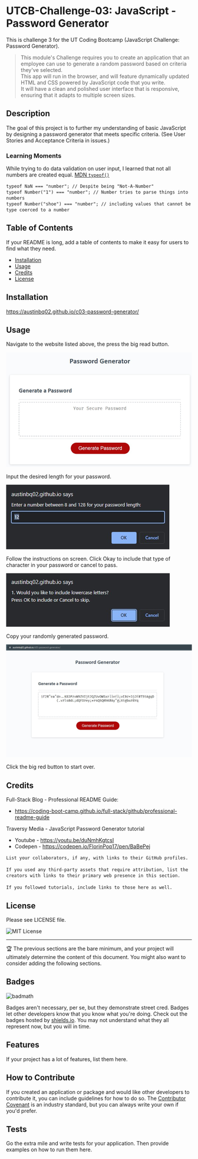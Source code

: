 # UTCB-Challenge-03: JavaScript - Password Generator
This is challenge 3 for the UT Coding Bootcamp (JavaScript Challenge: Password Generator).

> This module's Challenge requires you to create an application that an employee can use to generate a random password based on criteria they've selected.   
>This app will run in the browser, and will feature dynamically updated HTML and CSS powered by JavaScript code that you write.   
>It will have a clean and polished user interface that is responsive, ensuring that it adapts to multiple screen sizes.

## Description

The goal of this project is to further my understanding of basic JavaScript by designing a password generator that meets specific criteria. (See User Stories and Acceptance Criteria in issues.)

### Learning Moments  

While trying to do data validation on user input, I learned that not all numbers are created equal. [MDN `typeof()`](https://developer.mozilla.org/en-US/docs/Web/JavaScript/Reference/Operators/typeof)
```
typeof NaN === "number"; // Despite being "Not-A-Number"
typeof Number("1") === "number"; // Number tries to parse things into numbers
typeof Number("shoe") === "number"; // including values that cannot be type coerced to a number
```

## Table of Contents

If your README is long, add a table of contents to make it easy for users to find what they need.

- [Installation](#installation)
- [Usage](#usage)
- [Credits](#credits)
- [License](#license)

## Installation

https://austinbq02.github.io/c03-password-generator/

## Usage

Navigate to the website listed above, the press the big read button.

![step1](./images/step1.jpg)

Input the desired length for your password.

![step2](./images/step2.jpg)

Follow the instructions on screen. Click Okay to include that type of character in your password or cancel to pass.

![step3](./images/step3.jpg)

Copy your randomly generated password.

![results](./images/result.jpg)

Click the big red button to start over.


## Credits

Full-Stack Blog - Professional README Guide: 
- https://coding-boot-camp.github.io/full-stack/github/professional-readme-guide

Traversy Media - JavaScript Password Generator tutorial
- Youtube - https://youtu.be/duNmhKgtcsI
- Codepen - https://codepen.io/FlorinPop17/pen/BaBePej 

```
List your collaborators, if any, with links to their GitHub profiles.

If you used any third-party assets that require attribution, list the creators with links to their primary web presence in this section.

If you followed tutorials, include links to those here as well.
```
## License

Please see LICENSE file.

![MIT License](https://img.shields.io/github/license/AustinBQ02/c03-password-generator)

---

🏆 The previous sections are the bare minimum, and your project will ultimately determine the content of this document. You might also want to consider adding the following sections.

## Badges

![badmath](https://img.shields.io/github/languages/top/lernantino/badmath)

Badges aren't necessary, per se, but they demonstrate street cred. Badges let other developers know that you know what you're doing. Check out the badges hosted by [shields.io](https://shields.io/). You may not understand what they all represent now, but you will in time.

## Features

If your project has a lot of features, list them here.

## How to Contribute

If you created an application or package and would like other developers to contribute it, you can include guidelines for how to do so. The [Contributor Covenant](https://www.contributor-covenant.org/) is an industry standard, but you can always write your own if you'd prefer.

## Tests

Go the extra mile and write tests for your application. Then provide examples on how to run them here.
